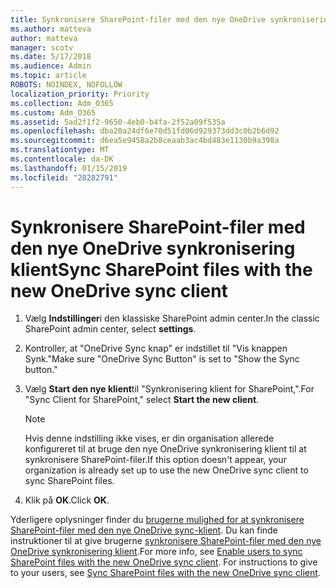 ```yaml
---
title: Synkronisere SharePoint-filer med den nye OneDrive synkronisering klient
ms.author: matteva
author: matteva
manager: scotv
ms.date: 5/17/2018
ms.audience: Admin
ms.topic: article
ROBOTS: NOINDEX, NOFOLLOW
localization_priority: Priority
ms.collection: Adm_O365
ms.custom: Adm_O365
ms.assetid: 5ad2f1f2-9650-4eb0-b4fa-2f52a09f535a
ms.openlocfilehash: dba20a24df6e70d51fd06d929373dd3c0b2b6d92
ms.sourcegitcommit: d6ea5e9458a2b8ceaab3ac4bd483e1130b9a398a
ms.translationtype: MT
ms.contentlocale: da-DK
ms.lasthandoff: 01/15/2019
ms.locfileid: "28282791"
---
```

# <a name="sync-sharepoint-files-with-the-new-onedrive-sync-client"></a><span data-ttu-id="56f6c-102">Synkronisere SharePoint-filer med den nye OneDrive synkronisering klient</span><span class="sxs-lookup"><span data-stu-id="56f6c-102">Sync SharePoint files with the new OneDrive sync client</span></span>

1. <span data-ttu-id="56f6c-103">Vælg **Indstillinger**i den klassiske SharePoint admin center.</span><span class="sxs-lookup"><span data-stu-id="56f6c-103">In the classic SharePoint admin center, select **settings**.</span></span>
    
2. <span data-ttu-id="56f6c-104">Kontroller, at "OneDrive Sync knap" er indstillet til "Vis knappen Synk."</span><span class="sxs-lookup"><span data-stu-id="56f6c-104">Make sure "OneDrive Sync Button" is set to "Show the Sync button."</span></span>
    
3. <span data-ttu-id="56f6c-105">Vælg **Start den nye klient**til "Synkronisering klient for SharePoint,".</span><span class="sxs-lookup"><span data-stu-id="56f6c-105">For "Sync Client for SharePoint," select **Start the new client**.</span></span>
    
    > [!NOTE]
    > <span data-ttu-id="56f6c-106">Hvis denne indstilling ikke vises, er din organisation allerede konfigureret til at bruge den nye OneDrive synkronisering klient til at synkronisere SharePoint-filer.</span><span class="sxs-lookup"><span data-stu-id="56f6c-106">If this option doesn't appear, your organization is already set up to use the new OneDrive sync client to sync SharePoint files.</span></span> 
  
4. <span data-ttu-id="56f6c-107">Klik på **OK**.</span><span class="sxs-lookup"><span data-stu-id="56f6c-107">Click **OK**.</span></span>
    
<span data-ttu-id="56f6c-p101">Yderligere oplysninger finder du [brugerne mulighed for at synkronisere SharePoint-filer med den nye OneDrive sync-klient](https://go.microsoft.com/fwlink/?linkid=866433). Du kan finde instruktioner til at give brugerne [synkronisere SharePoint-filer med den nye OneDrive synkronisering klient](https://go.microsoft.com/fwlink/?linkid=866427).</span><span class="sxs-lookup"><span data-stu-id="56f6c-p101">For more info, see [Enable users to sync SharePoint files with the new OneDrive sync client](https://go.microsoft.com/fwlink/?linkid=866433). For instructions to give to your users, see [Sync SharePoint files with the new OneDrive sync client](https://go.microsoft.com/fwlink/?linkid=866427).</span></span>
  

